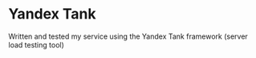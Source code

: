 # Yandex Tank

Written and tested my service using the Yandex Tank framework (server load testing tool)



